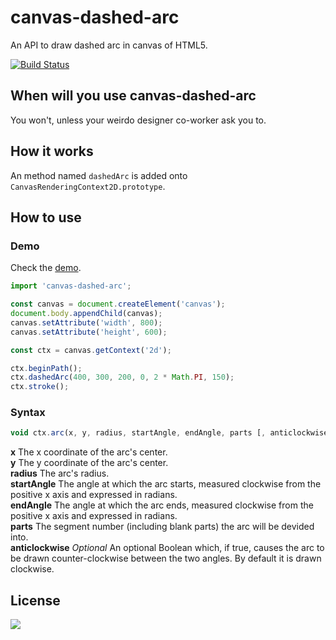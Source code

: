 # canvas-dashed-arc

An API to draw dashed arc in canvas of HTML5.

[![Build Status](https://travis-ci.org/oychao/canvas-dashed-arc.svg?branch=master)](https://travis-ci.org/oychao/canvas-dashed-arc)

## When will you use canvas-dashed-arc

You won't, unless your weirdo designer co-worker ask you to.

## How it works

An method named `dashedArc` is added onto `CanvasRenderingContext2D.prototype`.

## How to use

### Demo

Check the [demo][1].

```javascript
import 'canvas-dashed-arc';

const canvas = document.createElement('canvas');
document.body.appendChild(canvas);
canvas.setAttribute('width', 800);
canvas.setAttribute('height', 600);

const ctx = canvas.getContext('2d');

ctx.beginPath();
ctx.dashedArc(400, 300, 200, 0, 2 * Math.PI, 150);
ctx.stroke();
```
### Syntax

```javascript
void ctx.arc(x, y, radius, startAngle, endAngle, parts [, anticlockwise]);
```

**x** The x coordinate of the arc's center.  
**y** The y coordinate of the arc's center.  
**radius** The arc's radius.  
**startAngle** The angle at which the arc starts, measured clockwise from the positive x axis and expressed in radians.  
**endAngle** The angle at which the arc ends, measured clockwise from the positive x axis and expressed in radians.  
**parts** The segment number (including blank parts) the arc will be devided into.  
**anticlockwise** *Optional* An optional Boolean which, if true, causes the arc to be drawn counter-clockwise between the two angles. By default it is drawn clockwise.  

## License

[![](http://www.wtfpl.net/wp-content/uploads/2012/12/wtfpl-badge-4.png)](http://www.wtfpl.net/)

[1]: https://github.com/oychao/canvas-dashed-arc/tree/master/demo
